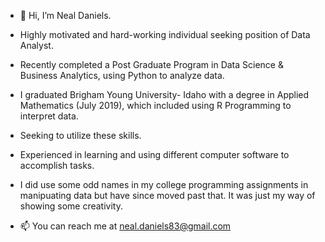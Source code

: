 - 👋 Hi, I’m Neal Daniels.
- Highly motivated and hard-working individual seeking position of Data Analyst. 

- Recently completed a Post Graduate Program in Data Science & Business Analytics, using Python to analyze data. 

- I graduated Brigham Young University- Idaho with a degree in Applied Mathematics (July 2019), which included using R Programming to interpret data. 

- Seeking to utilize these skills.

- Experienced in learning and using different computer software to accomplish tasks.

- I did use some odd names in my college programming assignments in manipuating data but have since moved past that. It was just my way of showing some creativity. 



- 📫 You can reach me at neal.daniels83@gmail.com 

<!---
danielsneala/danielsneala is a ✨ special ✨ repository because its `README.md` (this file) appears on your GitHub profile.
You can click the Preview link to take a look at your changes.
--->
